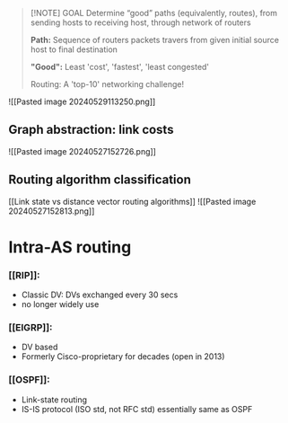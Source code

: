 
> [!NOTE] GOAL
> Determine “good” paths (equivalently, routes), from sending hosts to receiving host, through network of routers
> 
> **Path:** Sequence of routers packets travers from given initial source host to final destination
> 
> **"Good":** Least 'cost', 'fastest', 'least congested'
> 
> Routing: A 'top-10' networking challenge!



![[Pasted image 20240529113250.png]]

## Graph abstraction: link costs
![[Pasted image 20240527152726.png]]

## Routing algorithm classification
[[Link state vs distance vector routing algorithms]]
![[Pasted image 20240527152813.png]]


# Intra-AS routing
### [[RIP]]: 
- Classic DV: DVs exchanged every 30 secs
- no longer widely use
### [[EIGRP]]: 
- DV based
- Formerly Cisco-proprietary for decades (open in 2013)
### [[OSPF]]: 
- Link-state routing
- IS-IS protocol (ISO std, not RFC std) essentially same as OSPF